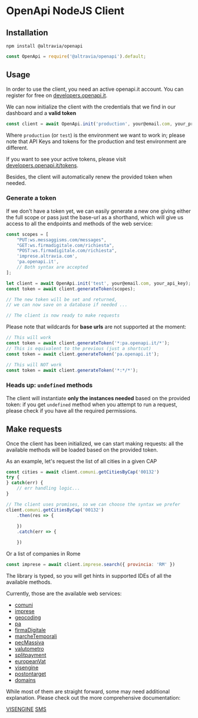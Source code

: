 # OpenApi NodeJS Client

## Installation

```
npm install @altravia/openapi
```

```js
const OpenApi = require('@altravia/openapi').default;
```

## Usage
In order to use the client, you need an active openapi.it account. You can register for free on [developers.openapi.it](developers.openapi.it).

We can now initialize the client with the credentials that we find in our dashboard and a **valid token**
```js
const client = await OpenApi.init('production', your@email.com, your_production_api_key, your_token);
```
Where `production` (or `test`) is the environment we want to work in; please note that API Keys and tokens for the production and test environment are different.

If you want to see your active tokens, please visit [developers.openapi.it/tokens](developers.openapi.it/tokens).

Besides, the client will automatically renew the provided token when needed.

### Generate a token
If we don't have a token yet, we can easily generate a new one giving either  the full scope or pass just the base-url as a shorthand, which will give us access to all the endpoints and methods of the web service:
```js
const scopes = [
    "PUT:ws.messaggisms.com/messages",
    "GET:ws.firmadigitale.com/richiesta",
    "POST:ws.firmadigitale.com/richiesta",
    'imprese.altravia.com',
    'pa.openapi.it',
    // Both syntax are accepted
];

let client = await OpenApi.init('test', your@email.com, your_api_key);
const token = await client.generateToken(scopes);

// The new token will be set and returned, 
// we can now save on a database if needed ...

// The client is now ready to make requests
```
Please note that wildcards for **base urls** are not supported at the moment:
```js
// This will work
const token = await client.generateToken('*:pa.openapi.it/*');
// This is equivalent to the previous (just a shortcut)
const token = await client.generateToken('pa.openapi.it');

// This will NOT work
const token = await client.generateToken('*:*/*');
```
### Heads up: `undefined` methods
The client will instantiate **only the instances needed** based on the provided token: if you get `undefined` method when you attempt to run a request, please check if you have all the required permissions.

## Make requests
Once the client has been initialized, we can start making requests: all the available methods will be loaded based on the provided token.

As an example, let's request the list of all cities in a given CAP

```js
const cities = await client.comuni.getCitiesByCap('00132')
try {
} catch(err) {
    // err handling logic...
}

// The client uses promises, so we can choose the syntax we prefer
client.comuni.getCitiesByCap('00132')
    .then(res => {
        
    })
    .catch(err => {

    })
```

Or a list of companies in Rome

```js
const imprese = await client.imprese.search({ provincia: 'RM' })
```

The library is typed, so you will get hints in supported IDEs of all the available methods.

Currently, those are the available web services:
* [comuni](https://developers.openapi.it/services/comuni)
* [imprese](https://developers.openapi.it/services/imprese)
* [geocoding](https://developers.openapi.it/services/geocoding)
* [pa](https://developers.openapi.it/services/pa)
* [firmaDigitale](https://developers.openapi.it/services/firmadigitale)
* [marcheTemporali](https://developers.openapi.it/services/marchetemporali)
* [pecMassiva](https://developers.openapi.it/services/pecmassiva)
* [valutometro](https://developers.openapi.it/services/valutometro)
* [splitpayment](https://developers.openapi.it/services/splitpayment)
* [europeanVat](https://developers.openapi.it/services/europeanvat)
* [visengine](https://developers.openapi.it/services/visengine)
* [postontarget](https://developers.openapi.it/services/postontarget)
* [domains](https://developers.openapi.it/services/domains)

While most of them are straight forward, some may need additional explanation. Please check out the more comprehensive documentation:

[VISENGINE](/docs/visengine.md)
[SMS](/docs/sms.md)
